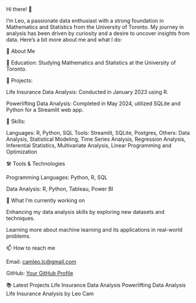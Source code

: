 Hi there! 👋

I’m Leo, a passionate data enthusiast with a strong foundation in Mathematics and Statistics from the University of Toronto. My journey in analysis has been driven by curiosity and a desire to uncover insights from data. Here’s a bit more about me and what I do:


🚀 About Me

📘 Education: Studying Mathematics and Statistics at the University of Toronto.

💼 Projects:

Life Insurance Data Analysis: Conducted in January 2023 using R.

Powerlifting Data Analysis: Completed in May 2024, utilized SQLite and Python for a Streamlit web app.



🔧 Skills:

Languages: R, Python, SQL
Tools: Streamlit, SQLite, Postgres,
Others: Data Analysis, Statistical Modeling, Time Series Analysis, Regression Analysis, Inferential Statistics, Multivariate Analysis, Linear Programming and Optimization

🛠️ Tools & Technologies

Programming Languages: Python, R, SQL

Data Analysis: R, Python, Tableau, Power BI


🌱 What I’m currently working on

Enhancing my data analysis skills by exploring new datasets and techniques.

Learning more about machine learning and its applications in real-world problems.

📫 How to reach me

Email: camleo.lc@gmail.com

GitHub: [Your GitHub Profile](https://github.com/cam-leo)


📚 Latest Projects
Life Insurance Data Analysis
Powerlifting Data Analysis
Life Insurance Analysis by Leo Cam
